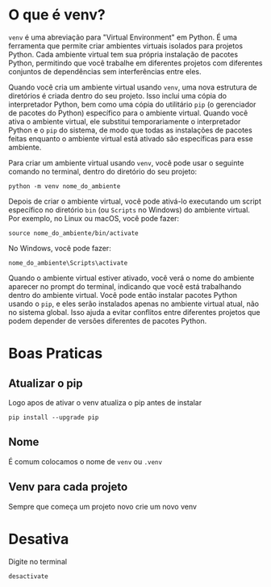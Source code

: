 # O que é venv?

`venv` é uma abreviação para "Virtual Environment" em Python. É uma ferramenta que permite criar ambientes virtuais isolados para projetos Python. Cada ambiente virtual tem sua própria instalação de pacotes Python, permitindo que você trabalhe em diferentes projetos com diferentes conjuntos de dependências sem interferências entre eles.

Quando você cria um ambiente virtual usando `venv`, uma nova estrutura de diretórios é criada dentro do seu projeto. Isso inclui uma cópia do interpretador Python, bem como uma cópia do utilitário `pip` (o gerenciador de pacotes do Python) específico para o ambiente virtual. Quando você ativa o ambiente virtual, ele substitui temporariamente o interpretador Python e o `pip` do sistema, de modo que todas as instalações de pacotes feitas enquanto o ambiente virtual está ativado são específicas para esse ambiente.

Para criar um ambiente virtual usando `venv`, você pode usar o seguinte comando no terminal, dentro do diretório do seu projeto:

```
python -m venv nome_do_ambiente
```

Depois de criar o ambiente virtual, você pode ativá-lo executando um script específico no diretório `bin` (ou `Scripts` no Windows) do ambiente virtual. Por exemplo, no Linux ou macOS, você pode fazer:

```
source nome_do_ambiente/bin/activate
```

No Windows, você pode fazer:

```
nome_do_ambiente\Scripts\activate
```

Quando o ambiente virtual estiver ativado, você verá o nome do ambiente aparecer no prompt do terminal, indicando que você está trabalhando dentro do ambiente virtual. Você pode então instalar pacotes Python usando o `pip`, e eles serão instalados apenas no ambiente virtual atual, não no sistema global. Isso ajuda a evitar conflitos entre diferentes projetos que podem depender de versões diferentes de pacotes Python.


# Boas Praticas

## Atualizar o pip

Logo apos de ativar o venv atualiza o pip antes de instalar 
~~~
pip install --upgrade pip
~~~


## Nome 

É comum colocamos o nome de `venv` ou `.venv`


## Venv para cada projeto

Sempre que começa um projeto novo crie um novo venv

# Desativa

Digite no terminal 

~~~ bash 
desactivate
~~~
